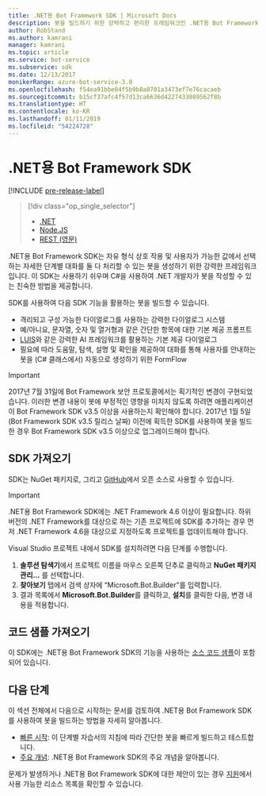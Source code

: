 ```yaml
---
title: .NET용 Bot Framework SDK | Microsoft Docs
description: 봇을 빌드하기 위한 강력하고 편리한 프레임워크인 .NET용 Bot Framework SDK를 시작합니다.
author: RobStand
ms.author: kamrani
manager: kamrani
ms.topic: article
ms.service: bot-service
ms.subservice: sdk
ms.date: 12/13/2017
monikerRange: azure-bot-service-3.0
ms.openlocfilehash: f54ea91bbe04f5b9b8a0701a3473ef7e76cacaeb
ms.sourcegitcommit: b15cf37afc4f57d13ca6636d4227433809562f8b
ms.translationtype: HT
ms.contentlocale: ko-KR
ms.lasthandoff: 01/11/2019
ms.locfileid: "54224728"
---
```

# <a name="bot-framework-sdk-for-net"></a>.NET용 Bot Framework SDK

[!INCLUDE [pre-release-label](../includes/pre-release-label-v3.md)]

> [!div class="op_single_selector"]
> - [.NET](../dotnet/bot-builder-dotnet-overview.md)
> - [Node.JS](../nodejs/bot-builder-nodejs-overview.md)
> - [REST (영문)](../rest-api/bot-framework-rest-overview.md)

.NET용 Bot Framework SDK는 자유 형식 상호 작용 및 사용자가 가능한 값에서 선택하는 자세한 단계별 대화를 둘 다 처리할 수 있는 봇을 생성하기 위한 강력한 프레임워크입니다. 이 SDK는 사용하기 쉬우며 C#을 사용하여 .NET 개발자가 봇을 작성할 수 있는 친숙한 방법을 제공합니다.

SDK를 사용하여 다음 SDK 기능을 활용하는 봇을 빌드할 수 있습니다. 

- 격리되고 구성 가능한 다이얼로그를 사용하는 강력한 다이얼로그 시스템
- 예/아니요, 문자열, 숫자 및 열거형과 같은 간단한 항목에 대한 기본 제공 프롬프트
- <a href="http://luis.ai" target="_blank">LUIS</a>와 같은 강력한 AI 프레임워크를 활용하는 기본 제공 다이얼로그
- 필요에 따라 도움말, 탐색, 설명 및 확인을 제공하여 대화를 통해 사용자를 안내하는 봇을 (C# 클래스에서) 자동으로 생성하기 위한 FormFlow

> [!IMPORTANT]
> 2017년 7월 31일에 Bot Framework 보안 프로토콜에서는 획기적인 변경이 구현되었습니다. 이러한 변경 내용이 봇에 부정적인 영향을 미치지 않도록 하려면 애플리케이션이 Bot Framework SDK v3.5 이상을 사용하는지 확인해야 합니다. 2017년 1월 5일(Bot Framework SDK v3.5 릴리스 날짜) 이전에 획득한 SDK를 사용하여 봇을 빌드한 경우 Bot Framework SDK v3.5 이상으로 업그레이드해야 합니다.

## <a name="get-the-sdk"></a>SDK 가져오기

SDK는 NuGet 패키지로, 그리고 <a href="https://github.com/Microsoft/BotBuilder" target="_blank">GitHub</a>에서 오픈 소스로 사용할 수 있습니다.

> [!IMPORTANT]
> .NET용 Bot Framework SDK에는 .NET Framework 4.6 이상이 필요합니다. 하위 버전의 .NET Framework를 대상으로 하는 기존 프로젝트에 SDK를 추가하는 경우 먼저 .NET Framework 4.6을 대상으로 지정하도록 프로젝트를 업데이트해야 합니다.

Visual Studio 프로젝트 내에서 SDK를 설치하려면 다음 단계를 수행합니다.

1. **솔루션 탐색기**에서 프로젝트 이름을 마우스 오른쪽 단추로 클릭하고 **NuGet 패키지 관리...** 를 선택합니다.
2. **찾아보기** 탭에서 검색 상자에 “Microsoft.Bot.Builder”를 입력합니다.
3. 결과 목록에서 **Microsoft.Bot.Builder**를 클릭하고, **설치**를 클릭한 다음, 변경 내용을 적용합니다.

## <a name="get-code-samples"></a>코드 샘플 가져오기

이 SDK에는 .NET용 Bot Framework SDK의 기능을 사용하는 [소스 코드 샘플](bot-builder-dotnet-samples.md)이 포함되어 있습니다.

## <a name="next-steps"></a>다음 단계

이 섹션 전체에서 다음으로 시작하는 문서를 검토하여 .NET용 Bot Framework SDK를 사용하여 봇을 빌드하는 방법을 자세히 알아봅니다.

- [빠른 시작](bot-builder-dotnet-quickstart.md): 이 단계별 자습서의 지침에 따라 간단한 봇을 빠르게 빌드하고 테스트합니다.
- [주요 개념](bot-builder-dotnet-concepts.md): .NET용 Bot Framework SDK의 주요 개념을 알아봅니다.

문제가 발생하거나 .NET용 Bot Framework SDK에 대한 제안이 있는 경우 [지원](../bot-service-resources-links-help.md)에서 사용 가능한 리소스 목록을 확인할 수 있습니다. 
